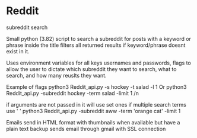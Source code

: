 # Reddit
subreddit search

Small python (3.82) script to search a subreddit for posts with a keyword or phrase inside the title filters all returned results if keyword/phrase doesnt exist in it.

Uses environment variables for all keys usernames and passwords, flags to allow the user to dictate which subreddit they want to search, what to search, and how many reuslts they want.

Example of flags python3 Reddit_api.py -s hockey -t salad -l 1
Or      python3 Reddit_api.py -subreddit hockey -term salad -limit 1 /n

if arguments are not passed in it will use set ones
if multiple search terms use ' '
        python3 Reddit_api.py -subreddit aww -term 'orange cat' -limit 1

Emails send in HTML format with thumbnails when available but have a plain text backup 
sends email through gmail with SSL connection
